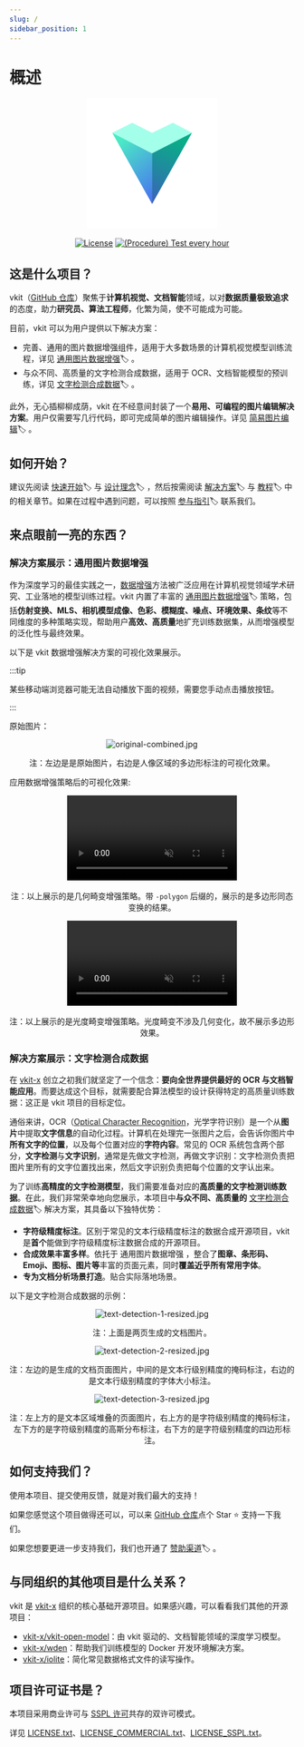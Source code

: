 ```yaml
---
slug: /
sidebar_position: 1
---
```


# 概述

<div align="center">

<img alt="logo.svg" width="230" src="img/logo.svg" />

[![License](https://img.shields.io/badge/License-Commercial%20or%20SSPL-green?color=2fbf43?link=https://github.com/vkit-x/vkit/blob/master/LICENSE.txt)](https://github.com/vkit-x/vkit/blob/master/LICENSE.txt)
[![(Procedure) Test every hour](https://github.com/vkit-x/vkit/actions/workflows/procedure-test-every-hour.yaml/badge.svg)](https://github.com/vkit-x/vkit/actions/workflows/procedure-test-every-hour.yaml)

</div>

## 这是什么项目？

vkit（[GitHub 仓库](https://github.com/vkit-x/vkit)）聚焦于**计算机视觉、文档智能**领域，以对**数据质量极致追求**的态度，助力**研究员、算法工程师**，化繁为简，使不可能成为可能。

目前，vkit 可以为用户提供以下解决方案：

- 完善、通用的图片数据增强组件，适用于大多数场景的计算机视觉模型训练流程，详见 [通用图片数据增强](/solution/data-augmentation)🏷️ 。
- 与众不同、高质量的文字检测合成数据，适用于 OCR、文档智能模型的预训练，详见 [文字检测合成数据](/solution/text-detection)🏷️ 。

此外，无心插柳柳成荫，vkit 在不经意间封装了一个**易用、可编程的图片编辑解决方案**。用户仅需要写几行代码，即可完成简单的图片编辑操作。详见 [简易图片编辑](/solution/image-editing)🏷️ 。

## 如何开始？

建议先阅读 [快速开始](/quick-tour/quickstart)🏷️ 与 [设计理念](/quick-tour/philosophy)🏷️ ，然后按需阅读 [解决方案](/solution)🏷️ 与 [教程](/tutorial)🏷️ 中的相关章节。如果在过程中遇到问题，可以按照 [参与指引](/quick-tour/participation)🏷️ 联系我们。

## 来点眼前一亮的东西？

### 解决方案展示：通用图片数据增强

作为深度学习的最佳实践之一，[数据增强](https://en.wikipedia.org/wiki/Data_augmentation)方法被广泛应用在计算机视觉领域学术研究、工业落地的模型训练过程。vkit 内置了丰富的 [通用图片数据增强](/solution/data-augmentation)🏷️ 策略，包括**仿射变换、MLS、相机模型成像、色彩、模糊度、噪点、环境效果、条纹**等不同维度的多种策略实现，帮助用户**高效、高质量**地扩充训练数据集，从而增强模型的泛化性与最终效果。

以下是 vkit 数据增强解决方案的可视化效果展示。

:::tip

某些移动端浏览器可能无法自动播放下面的视频，需要您手动点击播放按钮。

:::

原始图片：

<div align="center">

<img alt="original-combined.jpg" src="/docs-resource/quick-tour/introduction/original-combined.jpg" />

<p>注：左边是是原始图片，右边是人像区域的多边形标注的可视化效果。</p>

</div>

应用数据增强策略后的可视化效果:

<div align="center">

<video autoplay="true" muted="true" playsinline="true" loop="true" controls="true">
<source src="/docs-resource/quick-tour/introduction/geometric.mp4" type="video/mp4" />
</video>

<p>注：以上展示的是几何畸变增强策略。带 <code>-polygon</code> 后缀的，展示的是多边形同态变换的结果。</p>

</div>

<div align="center">

<video autoplay="true" muted="true" playsinline="true" loop="true" controls="true">
<source src="/docs-resource/quick-tour/introduction/photometric.mp4" type="video/mp4" />
</video>

<p>注：以上展示的是光度畸变增强策略。光度畸变不涉及几何变化，故不展示多边形效果。</p>

</div>

### 解决方案展示：文字检测合成数据

在 [vkit-x](https://github.com/vkit-x/) 创立之初我们就坚定了一个信念：**要向全世界提供最好的 OCR 与文档智能应用**。而要达成这个目标，就需要配合算法模型的设计获得特定的高质量训练数据：这正是 vkit 项目的目标定位。

通俗来讲，OCR（[Optical Character Recognition](https://en.wikipedia.org/wiki/Optical_character_recognition)，光学字符识别）是一个从**图片**中提取**文字信息**的自动化过程。计算机在处理完一张图片之后，会告诉你图片中**所有文字的位置**，以及每个位置对应的**字符内容**。常见的 OCR 系统包含两个部分，**文字检测**与**文字识别**，通常是先做文字检测，再做文字识别：文字检测负责把图片里所有的文字位置找出来，然后文字识别负责把每个位置的文字认出来。

为了训练**高精度的文字检测模型**，我们需要准备对应的**高质量的文字检测训练数据**。在此，我们非常荣幸地向您展示，本项目中**与众不同、高质量的** [文字检测合成数据](/solution/text-detection)🏷️ 解决方案，其具备以下独特优势：

- **字符级精度标注**。区别于常见的文本行级精度标注的数据合成开源项目，vkit 是**首个**能做到字符级精度标注数据合成的开源项目。
- **合成效果丰富多样**。依托于 通用图片数据增强 ，整合了**图章、条形码、Emoji、图标、图片等**丰富的页面元素，同时**覆盖近乎所有常用字体**。
- **专为文档分析场景打造**。贴合实际落地场景。

以下是文字检测合成数据的示例：

<div align="center">

<img alt="text-detection-1-resized.jpg" src="/docs-resource/quick-tour/introduction/text-detection-1-resized.jpg" />

<p>注：上面是两页生成的文档图片。</p>

<img alt="text-detection-2-resized.jpg" src="/docs-resource/quick-tour/introduction/text-detection-2-resized.jpg" />

<p>注：左边的是生成的文档页面图片，中间的是文本行级别精度的掩码标注，右边的是文本行级别精度的字体大小标注。</p>

<img alt="text-detection-3-resized.jpg" src="/docs-resource/quick-tour/introduction/text-detection-3-resized.jpg" />

<p>注：左上方的是文本区域堆叠的页面图片，右上方的是字符级别精度的掩码标注，左下方的是字符级别精度的高斯分布标注，右下方的是字符级别精度的四边形标注。</p>

</div>

## 如何支持我们？

使用本项目、提交使用反馈，就是对我们最大的支持！

如果您感觉这个项目做得还可以，可以来 [GitHub 仓库](https://github.com/vkit-x/vkit)点个 Star ⭐ 支持一下我们。

如果您想要更进一步支持我们，我们也开通了 [赞助渠道](/quick-tour/sponsorship)🏷️ 。

## 与同组织的其他项目是什么关系？

vkit 是 [vkit-x](https://github.com/vkit-x/)  组织的核心基础开源项目。如果感兴趣，可以看看我们其他的开源项目：

- [vkit-x/vkit-open-model](https://github.com/vkit-x/vkit-open-model)：由 vkit 驱动的、文档智能领域的深度学习模型。
- [vkit-x/wden](https://github.com/vkit-x/wden)：帮助我们训练模型的 Docker 开发环境解决方案。
- [vkit-x/iolite](https://github.com/vkit-x/iolite)：简化常见数据格式文件的读写操作。

## 项目许可证书是？

本项目采用商业许可与 [SSPL 许可](https://www.mongodb.com/licensing/server-side-public-license)共存的双许可模式。

详见 [LICENSE.txt](https://github.com/vkit-x/vkit/blob/master/LICENSE.txt)、[LICENSE_COMMERCIAL.txt](https://github.com/vkit-x/vkit/blob/master/LICENSE_COMMERCIAL.txt)、[LICENSE_SSPL.txt](https://github.com/vkit-x/vkit/blob/master/LICENSE_SSPL.txt)。